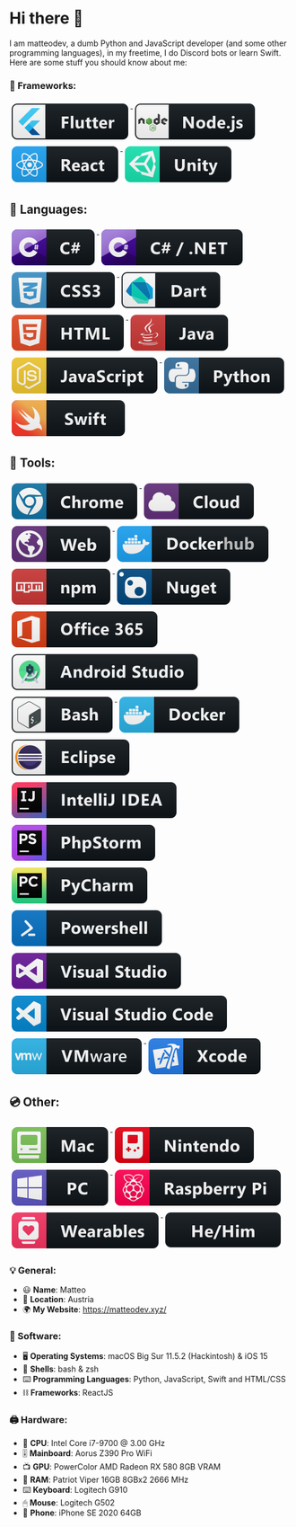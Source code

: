 # Hi there 👋

I am matteodev, a dumb Python and JavaScript developer (and some other programming languages), in my freetime, I do Discord bots or learn Swift. Here are some stuff you should know about me:

<p align="center">

### 🧬 Frameworks:
 
<a href="#">
 <img src="https://raw.githubusercontent.com/MikeCodesDotNET/ColoredBadges/master/svg/dev/frameworks/flutter.svg" alt="flutter" style="vertical-align:top; margin:6px 4px">
</a>  

 <a href="#">
    <img src="svg/dev/frameworks/nodejs.svg" alt="nodejs" style="vertical-align:top; margin:6px 4px">
</a> 

<a href="#">
    <img src="svg/dev/frameworks/react.svg" alt="react" style="vertical-align:top; margin:6px 4px">
</a>

<a href="#">
    <img src="svg/dev/frameworks/unity.svg" alt="unity" style="vertical-align:top; margin:6px 4px">
</a>
 
## 🔑 Languages:
 
<a href="#">
    <img src="svg/dev/languages/csharp.svg" alt="csharp" style="vertical-align:top; margin:6px 4px">
</a>  

<a href="#">
    <img src="svg/dev/languages/csharp_dotnet.svg" alt="csharp_dotnet" style="vertical-align:top; margin:6px 4px">
</a>  

<a href="#">
    <img src="svg/dev/languages/css3.svg" alt="css3" style="vertical-align:top; margin:6px 4px">
</a>  

<a href="#">
    <img src="svg/dev/languages/dart_colour.svg" alt="dart_colour" style="vertical-align:top; margin:6px 4px">
</a>

<a href="#">
    <img src="svg/dev/languages/html.svg" alt="html" style="vertical-align:top; margin:6px 4px">
</a>  

<a href="#">
    <img src="svg/dev/languages/java.svg" alt="java" style="vertical-align:top; margin:6px 4px">
</a>  

<a href="#">
    <img src="svg/dev/languages/js.svg" alt="js" style="vertical-align:top; margin:6px 4px">
</a>  

<a href="#">
    <img src="svg/dev/languages/python.svg" alt="python" style="vertical-align:top; margin:6px 4px">
</a>

<a href="#">
    <img src="svg/dev/languages/swift.svg" alt="swift" style="vertical-align:top; margin:6px 4px">
</a>

## 🧰 Tools:
 
<a href="#">
    <img src="svg/dev/misc/chrome.svg" alt="chrome" style="vertical-align:top; margin:6px 4px">
</a>  

<a href="#">
    <img src="svg/dev/misc/cloud.svg" alt="cloud" style="vertical-align:top; margin:6px 4px">
</a>

<a href="#">
    <img src="svg/dev/misc/web.svg" alt="web" style="vertical-align:top; margin:6px 4px">
</a>

<a href="#">
    <img src="svg/dev/services/dockerhub.svg" alt="dockerhub" style="vertical-align:top; margin:6px 4px">
</a>

<a href="#">
    <img src="svg/dev/services/npm.svg" alt="npm" style="vertical-align:top; margin:6px 4px">
</a> 

<a href="#">
    <img src="svg/dev/services/nuget.svg" alt="nuget" style="vertical-align:top; margin:6px 4px">
</a> 

<a href="#">
    <img src="svg/dev/services/office_365.svg" alt="office 365" style="vertical-align:top; margin:6px 4px">
</a>

<a href="#">
    <img src="svg/dev/tools/android_studio_colour.svg" alt="android_studio_colour" style="vertical-align:top; margin:6px 4px">
</a> 

<a href="#">
    <img src="svg/dev/tools/bash.svg" alt="bash" style="vertical-align:top; margin:6px 4px">
</a> 

<a href="#">
    <img src="svg/dev/tools/docker.svg" alt="docker" style="vertical-align:top; margin:6px 4px">
</a> 

<a href="#">
    <img src="svg/dev/tools/eclipse.svg" alt="eclipse" style="vertical-align:top; margin:6px 4px">
</a>

<a href="#">
    <img src="svg/dev/tools/jetbrains_intellij.svg" alt="jetbrains_intellij" style="vertical-align:top; margin:6px 4px">
</a> 

<a href="#">
    <img src="svg/dev/tools/jetbrains_phpstorm.svg" alt="jetbrains_phpstorm" style="vertical-align:top; margin:6px 4px">
</a> 

<a href="#">
    <img src="svg/dev/tools/jetbrains_pycharm.svg" alt="jetbrains_pycharm" style="vertical-align:top; margin:6px 4px">
</a> 

<a href="#">
    <img src="svg/dev/tools/powershell.svg" alt="powershell" style="vertical-align:top; margin:6px 4px">
</a> 

<a href="#">
    <img src="svg/dev/tools/visualstudio.svg" alt="visualstudio" style="vertical-align:top; margin:6px 4px">
</a> 

<a href="#">
    <img src="svg/dev/tools/visualstudio_code.svg" alt="visualstudio_code" style="vertical-align:top; margin:6px 4px">
</a> 

<a href="#">
    <img src="svg/dev/tools/vmware.svg" alt="vmware" style="vertical-align:top; margin:6px 4px">
</a> 

<a href="#">
    <img src="svg/dev/tools/xcode.svg" alt="xcode" style="vertical-align:top; margin:6px 4px">
</a>

## 💿 Other:
 
<a href="#">
    <img src="svg/devices/mac.svg" alt="mac" style="vertical-align:top; margin:6px 4px">
</a>  

<a href="#">
    <img src="svg/devices/nintendo.svg" alt="nintendo" style="vertical-align:top; margin:6px 4px">
</a>  

<a href="#">
    <img src="svg/devices/pc.svg" alt="pc" style="vertical-align:top; margin:6px 4px">
</a>

<a href="#">
    <img src="svg/devices/raspberrypi.svg" alt="raspberrypi" style="vertical-align:top; margin:6px 4px">
</a>

<a href="#">
    <img src="svg/devices/wearables.svg" alt="wearables" style="vertical-align:top; margin:6px 4px">
</a>

<a href="#">
    <img src="svg/pronouns/hehim.svg" alt="he / him" style="vertical-align:top; margin:6px 4px">
</a>
</p>

### 💡 General:
- 😃 **Name**: Matteo
- 📌 **Location**: Austria
- 🌍 **My Website**: https://matteodev.xyz/

### 💾 Software:
- 🖥 **Operating Systems**: macOS Big Sur 11.5.2 (Hackintosh) & iOS 15
- 📡 **Shells**: bash & zsh
- ⌨️ **Programming Languages**: Python, JavaScript, Swift and HTML/CSS
- ⛓ **Frameworks**: ReactJS

### 🖨 Hardware:
- 🧠 **CPU**: Intel Core i7-9700 @ 3.00 GHz
- 🎚 **Mainboard**: Aorus Z390 Pro WiFi
- 📺 **GPU**: PowerColor AMD Radeon RX 580 8GB VRAM
- 💽 **RAM**: Patriot Viper 16GB 8GBx2 2666 MHz
- ⌨️ **Keyboard**: Logitech G910
- 🖱 **Mouse**: Logitech G502
- 📱 **Phone**: iPhone SE 2020 64GB
